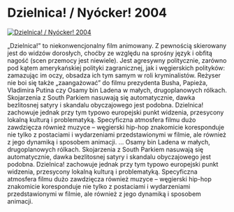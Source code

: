 Dzielnica! / Nyócker! 2004 
=============
[![Dzielnica! / Nyócker! 2004 ](http://vidos.pl/images/player.gif)](http://vidos.pl/dzielnica-nyocker-2004)

 „Dzielnica!” to niekonwencjonalny film animowany. Z pewnością skierowany jest do widzów dorosłych, choćby ze względu na sprośny język i obfitą nagość (scen przemocy jest niewiele). Jest agresywny politycznie, zarówno pod kątem amerykańskiej polityki zagranicznej, jak i węgierskich polityków: zamazując im oczy, obsadza ich tym samym w roli kryminalistów. Reżyser nie boi się także „zaangażować” do filmu prezydenta Busha, Papieża, Vladimira Putina czy Osamy bin Ladena w małych, drugoplanowych rólkach. Skojarzenia z South Parkiem nasuwają się automatycznie, dawka bezlitosnej satyry i skandalu obyczajowego jest podobna. Dzielnica! zachowuje jednak przy tym typowo europejski punkt widzenia, przesycony lokalną kulturą i problematyką. Specyficzna atmosfera filmu dużo zawdzięcza również muzyce – węgierski hip-hop znakomicie koresponduje nie tylko z postaciami i wydarzeniami przedstawionymi w filmie, ale również z jego dynamiką i sposobem animacji.   ... Osamy bin Ladena w małych, drugoplanowych rólkach. Skojarzenia z South Parkiem nasuwają się automatycznie, dawka bezlitosnej satyry i skandalu obyczajowego jest podobna. Dzielnica! zachowuje jednak przy tym typowo europejski punkt widzenia, przesycony lokalną kulturą i problematyką. Specyficzna atmosfera filmu dużo zawdzięcza również muzyce – węgierski hip-hop znakomicie koresponduje nie tylko z postaciami i wydarzeniami przedstawionymi w filmie, ale również z jego dynamiką i sposobem animacji.
